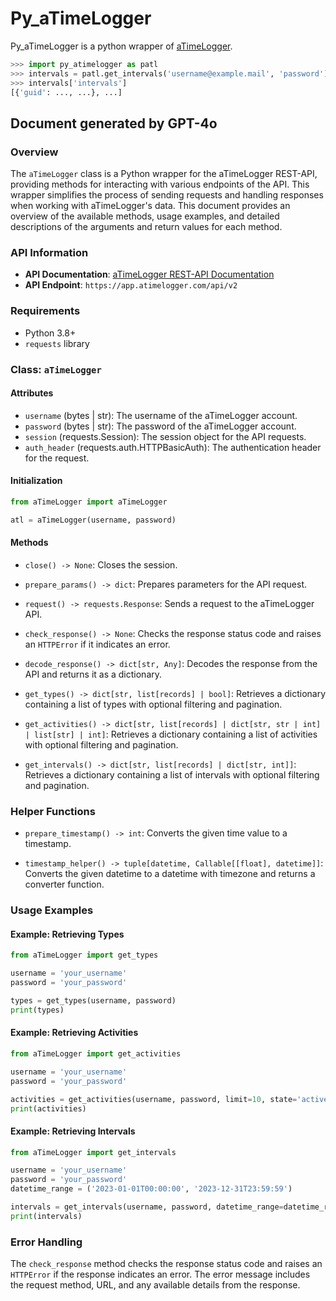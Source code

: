 # Py_aTimeLogger

Py_aTimeLogger is a python wrapper of [aTimeLogger](http://www.atimelogger.com/).

```python
>>> import py_atimelogger as patl
>>> intervals = patl.get_intervals('username@example.mail', 'password')
>>> intervals['intervals']
[{'guid': ..., ...}, ...]
```

## Document generated by GPT-4o

### Overview

The `aTimeLogger` class is a Python wrapper for the aTimeLogger REST-API, providing methods for interacting with various endpoints of the API. This wrapper simplifies the process of sending requests and handling responses when working with aTimeLogger's data. This document provides an overview of the available methods, usage examples, and detailed descriptions of the arguments and return values for each method.

### API Information

- **API Documentation**: [aTimeLogger REST-API Documentation](http://blog.timetrack.io/rest-api)
- **API Endpoint**: `https://app.atimelogger.com/api/v2`

### Requirements

- Python 3.8+
- `requests` library

### Class: `aTimeLogger`

#### Attributes

- `username` (bytes | str): The username of the aTimeLogger account.
- `password` (bytes | str): The password of the aTimeLogger account.
- `session` (requests.Session): The session object for the API requests.
- `auth_header` (requests.auth.HTTPBasicAuth): The authentication header for the request.

#### Initialization

```python
from aTimeLogger import aTimeLogger

atl = aTimeLogger(username, password)
```

#### Methods

- `close() -> None`: Closes the session.

- `prepare_params() -> dict`: Prepares parameters for the API request.

- `request() -> requests.Response`: Sends a request to the aTimeLogger API.

- `check_response() -> None`: Checks the response status code and raises an `HTTPError` if it indicates an error.

- `decode_response() -> dict[str, Any]`: Decodes the response from the API and returns it as a dictionary.

- `get_types() -> dict[str, list[records] | bool]`: Retrieves a dictionary containing a list of types with optional filtering and pagination.

- `get_activities() -> dict[str, list[records] | dict[str, str | int] | list[str] | int]`: Retrieves a dictionary containing a list of activities with optional filtering and pagination.

- `get_intervals() -> dict[str, list[records] | dict[str, int]]`: Retrieves a dictionary containing a list of intervals with optional filtering and pagination.

### Helper Functions

- `prepare_timestamp() -> int`: Converts the given time value to a timestamp.

- `timestamp_helper() -> tuple[datetime, Callable[[float], datetime]]`: Converts the given datetime to a datetime with timezone and returns a converter function.

### Usage Examples

#### Example: Retrieving Types

```python
from aTimeLogger import get_types

username = 'your_username'
password = 'your_password'

types = get_types(username, password)
print(types)
```

#### Example: Retrieving Activities

```python
from aTimeLogger import get_activities

username = 'your_username'
password = 'your_password'

activities = get_activities(username, password, limit=10, state='active')
print(activities)
```

#### Example: Retrieving Intervals

```python
from aTimeLogger import get_intervals

username = 'your_username'
password = 'your_password'
datetime_range = ('2023-01-01T00:00:00', '2023-12-31T23:59:59')

intervals = get_intervals(username, password, datetime_range=datetime_range, limit=5)
print(intervals)
```

### Error Handling

The `check_response` method checks the response status code and raises an `HTTPError` if the response indicates an error. The error message includes the request method, URL, and any available details from the response.